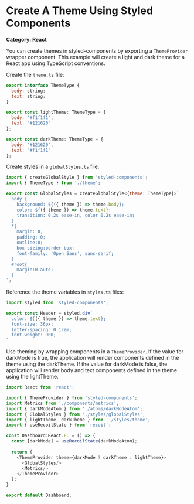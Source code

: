 # Create A Theme Using Styled Components

__Category: React__

You can create themes in styled-components by exporting a `ThemeProvider` wrapper component. This example will create a light and dark theme for a React app using TypeScript conventions.

Create the `theme.ts` file:

```javascript
export interface ThemeType {
  body: string;
  text: string;
}

export const lightTheme: ThemeType = {
  body: '#f1f1f1',
  text: '#121620'
};

export const darkTheme: ThemeType = {
  body: '#121620',
  text: '#f1f1f1'
};

```

Create styles in a `globalStyles.ts` file:

```javascript
import { createGlobalStyle } from 'styled-components';
import { ThemeType } from './theme';

export const GlobalStyles = createGlobalStyle<{theme: ThemeType}>`
  body {
    background: ${({ theme }) => theme.body};
    color: ${({ theme }) => theme.text};
    transition: 0.2s ease-in, color 0.2s ease-in;
  }
  *{
    margin: 0;
    padding: 0;
    outline:0;
    box-sizing:border-box;
    font-family: 'Open Sans', sans-serif; 
  }
  #root{
    margin:0 auto;
  }
`;
```

Reference the theme variables in `styles.ts` files:

```javascript
import styled from 'styled-components';

export const Header = styled.div`
  color: ${({ theme }) => theme.text};
  font-size: 36px;
  letter-spacing: 0.1rem;
  font-weight: 900;
`
```

Use theming by wrapping components in a `ThemeProvider`. If the value for darkMode is true, the application will render components defined in the theme using the darkTheme. If the value for darkMode is false, the application will render body and text components defined in the theme using the lightTheme.

```javascript
import React from 'react';

import { ThemeProvider } from 'styled-components';
import Metrics from './components/metrics';
import { darkModeAtom } from './atoms/darkModeAtom';
import { GlobalStyles } from './styles/globalStyles';
import { lightTheme, darkTheme } from './styles/theme';
import { useRecoilState } from 'recoil';

const Dashboard:React.FC = () => {
  const [darkMode] = useRecoilState(darkModeAtom);
  
  return (
    <ThemeProvider theme={darkMode ? darkTheme : lightTheme}>
      <GlobalStyles/>
      <Metrics/>
    </ThemeProvider>
  );
}

export default Dashboard;
```
